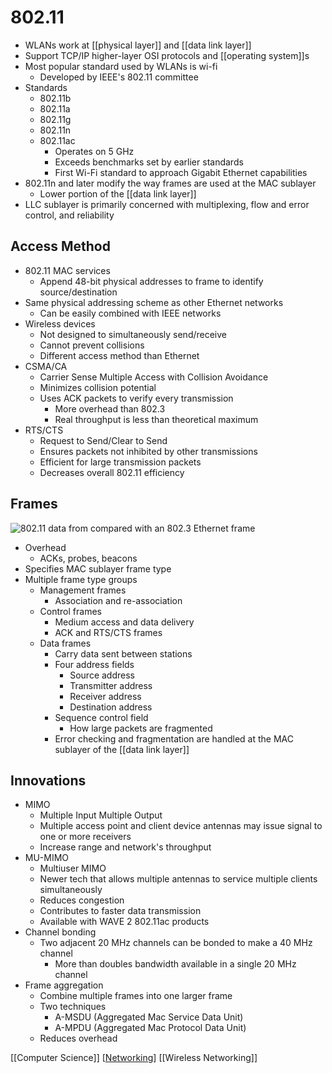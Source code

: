 # 802.11

- WLANs work at [[physical layer]] and [[data link layer]]
- Support TCP/IP higher-layer OSI protocols and [[operating system]]s
- Most popular standard used by WLANs is wi-fi
  - Developed by IEEE's 802.11 committee
- Standards
  - 802.11b
  - 802.11a
  - 802.11g
  - 802.11n
  - 802.11ac
    - Operates on 5 GHz
    - Exceeds benchmarks set by earlier standards
    - First Wi-Fi standard to approach Gigabit Ethernet capabilities
- 802.11n and later modify the way frames are used at the MAC sublayer
  - Lower portion of the [[data link layer]]
- LLC sublayer is primarily concerned with multiplexing, flow and error control, and reliability

## Access Method

- 802.11 MAC services
  - Append 48-bit physical addresses to frame to identify source/destination
- Same physical addressing scheme as other Ethernet networks
  - Can be easily combined with IEEE networks
- Wireless devices
  - Not designed to simultaneously send/receive
  - Cannot prevent collisions
  - Different access method than Ethernet
- CSMA/CA
  - Carrier Sense Multiple Access with Collision Avoidance
  - Minimizes collision potential
  - Uses ACK packets to verify every transmission
    - More overhead than 802.3
    - Real throughput is less than theoretical maximum
- RTS/CTS
  - Request to Send/Clear to Send
  - Ensures packets not inhibited by other transmissions
  - Efficient for large transmission packets
  - Decreases overall 802.11 efficiency

## Frames

![802.11 data from compared with an 802.3 Ethernet frame](/assets/second-brain/2020-10-16-15-04-02.png)

- Overhead
  - ACKs, probes, beacons
- Specifies MAC sublayer frame type
- Multiple frame type groups
  - Management frames
    - Association and re-association
  - Control frames
    - Medium access and data delivery
    - ACK and RTS/CTS frames
  - Data frames
    - Carry data sent between stations
    - Four address fields
      - Source address
      - Transmitter address
      - Receiver address
      - Destination address
    - Sequence control field
      - How large packets are fragmented
    - Error checking and fragmentation are handled at the MAC sublayer of the [[data link layer]]

## Innovations

- MIMO
  - Multiple Input Multiple Output
  - Multiple access point and client device antennas may issue signal to one or more receivers
  - Increase range and network's throughput
- MU-MIMO
  - Multiuser MIMO
  - Newer tech that allows multiple antennas to service multiple clients simultaneously
  - Reduces congestion
  - Contributes to faster data transmission
  - Available with WAVE 2 802.11ac products
- Channel bonding
  - Two adjacent 20 MHz channels can be bonded to make a 40 MHz channel
    - More than doubles bandwidth available in a single 20 MHz channel
- Frame aggregation
  - Combine multiple frames into one larger frame
  - Two techniques
    - A-MSDU (Aggregated Mac Service Data Unit)
    - A-MPDU (Aggregated Mac Protocol Data Unit)
  - Reduces overhead

[[Computer Science]] [[Networking]] [[Wireless Networking]]

[//begin]: # "Autogenerated link references for markdown compatibility"
[physical-layer]: physical-layer "Physical Layer (Layer 1)"
[data-link-layer]: data-link-layer "Data Link Layer (Layer 2)"
[operating-system]: operating-system "Operating System"
[computer-science]: computer-science "Computer Science"
[networking]: networking "Networking"
[wireless-networking]: wireless-networking "Wireless Networking"
[//end]: # "Autogenerated link references"